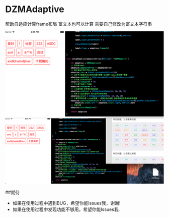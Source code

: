 # DZMAdaptive
 帮助自适应计算frame布局 富文本也可以计算 需要自己修改为富文本字符串

![CarouselView in action](Untitled.png)
![CarouselView in action](Untitled1.png)

##期待
* 如果在使用过程中遇到BUG，希望你能Issues我，谢谢!
* 如果在使用过程中发现功能不够用，希望你能Issues我.